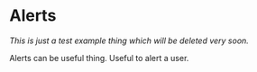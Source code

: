 # Alerts

_This is just a test example thing which will be deleted very soon._

Alerts can be useful thing. Useful to alert a user.
